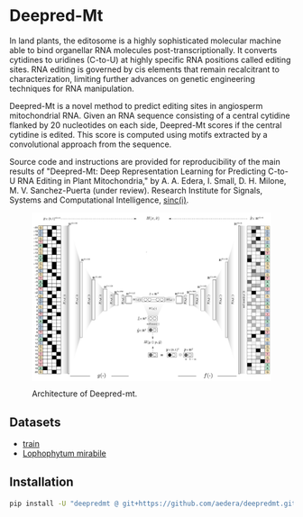 # Deepred-Mt

In land plants, the editosome is a highly sophisticated molecular machine able
to bind organellar RNA molecules post-transcriptionally. It converts cytidines
to uridines (C-to-U) at highly specific RNA positions called editing
sites. RNA editing is governed by cis elements that remain recalcitrant to
characterization, limiting further advances on genetic engineering techniques
for RNA manipulation.

Deepred-Mt is a novel method to predict editing sites in angiosperm
mitochondrial RNA. Given an RNA sequence consisting of a central cytidine
flanked by 20 nucleotides on each side, Deepred-Mt scores if the central
cytidine is edited. This score is computed using motifs extracted by a
convolutional approach from the sequence.

Source code and instructions are provided for reproducibility of the
main results of "Deepred-Mt: Deep Representation Learning for
Predicting C-to-U RNA Editing in Plant Mitochondria," by A. A. Edera,
I. Small, D. H. Milone, M. V. Sanchez-Puerta (under review). Research
Institute for Signals, Systems and Computational Intelligence,
[sinc(i)](https://sinc.unl.edu.ar/).

<figure>
  <p align="center">
  <img src=fig/model-architecture.png alt="Deepred-mt" width="940" style="vertical-align:middle"/>
  </p>

  <figcaption>Architecture of Deepred-mt.</figcaption>
</figure>


## Datasets

* [train](https://foo.com)
* [Lophophytum mirabile](https://foo.com)

## Installation

```bash
pip install -U "deepredmt @ git+https://github.com/aedera/deepredmt.git"
```
